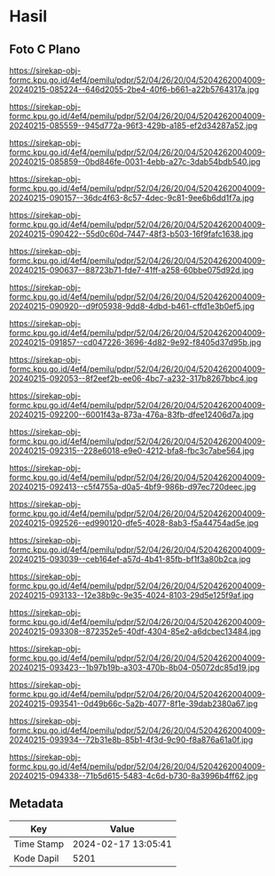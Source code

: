 # Hasil

## Foto C Plano

https://sirekap-obj-formc.kpu.go.id/4ef4/pemilu/pdpr/52/04/26/20/04/5204262004009-20240215-085224--646d2055-2be4-40f6-b661-a22b5764317a.jpg

https://sirekap-obj-formc.kpu.go.id/4ef4/pemilu/pdpr/52/04/26/20/04/5204262004009-20240215-085559--945d772a-96f3-429b-a185-ef2d34287a52.jpg

https://sirekap-obj-formc.kpu.go.id/4ef4/pemilu/pdpr/52/04/26/20/04/5204262004009-20240215-085859--0bd846fe-0031-4ebb-a27c-3dab54bdb540.jpg

https://sirekap-obj-formc.kpu.go.id/4ef4/pemilu/pdpr/52/04/26/20/04/5204262004009-20240215-090157--36dc4f63-8c57-4dec-9c81-9ee6b6dd1f7a.jpg

https://sirekap-obj-formc.kpu.go.id/4ef4/pemilu/pdpr/52/04/26/20/04/5204262004009-20240215-090422--55d0c60d-7447-48f3-b503-16f9fafc1638.jpg

https://sirekap-obj-formc.kpu.go.id/4ef4/pemilu/pdpr/52/04/26/20/04/5204262004009-20240215-090637--88723b71-fde7-41ff-a258-60bbe075d92d.jpg

https://sirekap-obj-formc.kpu.go.id/4ef4/pemilu/pdpr/52/04/26/20/04/5204262004009-20240215-090920--d9f05938-9dd8-4dbd-b461-cffd1e3b0ef5.jpg

https://sirekap-obj-formc.kpu.go.id/4ef4/pemilu/pdpr/52/04/26/20/04/5204262004009-20240215-091857--cd047226-3696-4d82-9e92-f8405d37d95b.jpg

https://sirekap-obj-formc.kpu.go.id/4ef4/pemilu/pdpr/52/04/26/20/04/5204262004009-20240215-092053--8f2eef2b-ee06-4bc7-a232-317b8267bbc4.jpg

https://sirekap-obj-formc.kpu.go.id/4ef4/pemilu/pdpr/52/04/26/20/04/5204262004009-20240215-092200--6001f43a-873a-476a-83fb-dfee12406d7a.jpg

https://sirekap-obj-formc.kpu.go.id/4ef4/pemilu/pdpr/52/04/26/20/04/5204262004009-20240215-092315--228e6018-e9e0-4212-bfa8-fbc3c7abe564.jpg

https://sirekap-obj-formc.kpu.go.id/4ef4/pemilu/pdpr/52/04/26/20/04/5204262004009-20240215-092413--c5f4755a-d0a5-4bf9-986b-d97ec720deec.jpg

https://sirekap-obj-formc.kpu.go.id/4ef4/pemilu/pdpr/52/04/26/20/04/5204262004009-20240215-092526--ed990120-dfe5-4028-8ab3-f5a44754ad5e.jpg

https://sirekap-obj-formc.kpu.go.id/4ef4/pemilu/pdpr/52/04/26/20/04/5204262004009-20240215-093039--ceb164ef-a57d-4b41-85fb-bf1f3a80b2ca.jpg

https://sirekap-obj-formc.kpu.go.id/4ef4/pemilu/pdpr/52/04/26/20/04/5204262004009-20240215-093133--12e38b9c-9e35-4024-8103-29d5e125f9af.jpg

https://sirekap-obj-formc.kpu.go.id/4ef4/pemilu/pdpr/52/04/26/20/04/5204262004009-20240215-093308--872352e5-40df-4304-85e2-a6dcbec13484.jpg

https://sirekap-obj-formc.kpu.go.id/4ef4/pemilu/pdpr/52/04/26/20/04/5204262004009-20240215-093423--1b97b19b-a303-470b-8b04-05072dc85d19.jpg

https://sirekap-obj-formc.kpu.go.id/4ef4/pemilu/pdpr/52/04/26/20/04/5204262004009-20240215-093541--0d49b66c-5a2b-4077-8f1e-39dab2380a67.jpg

https://sirekap-obj-formc.kpu.go.id/4ef4/pemilu/pdpr/52/04/26/20/04/5204262004009-20240215-093934--72b31e8b-85b1-4f3d-9c90-f8a876a61a0f.jpg

https://sirekap-obj-formc.kpu.go.id/4ef4/pemilu/pdpr/52/04/26/20/04/5204262004009-20240215-094338--71b5d615-5483-4c6d-b730-8a3996b4ff62.jpg


## Metadata

| Key        | Value               |
| ---------- | ------------------- |
| Time Stamp | 2024-02-17 13:05:41 |
| Kode Dapil | 5201                |



